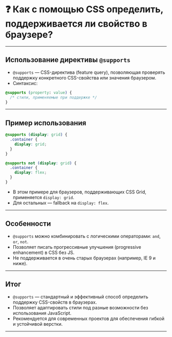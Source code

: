 # ❓ Как с помощью CSS определить, поддерживается ли свойство в браузере?

---

## Использование директивы `@supports`

- `@supports` — CSS-директива (feature query), позволяющая проверять поддержку конкретного CSS-свойства или значения браузером.
- Синтаксис:

```css
@supports (property: value) {
  /* стили, применяемые при поддержке */
}
```

---

## Пример использования

```css
@supports (display: grid) {
  .container {
    display: grid;
  }
}

@supports not (display: grid) {
  .container {
    display: flex;
  }
}
```

- В этом примере для браузеров, поддерживающих CSS Grid, применяется `display: grid`.
- Для остальных — fallback на `display: flex`.

---

## Особенности

- `@supports` можно комбинировать с логическими операторами: `and`, `or`, `not`.
- Позволяет писать прогрессивные улучшения (progressive enhancement) в CSS без JS.
- Не поддерживается в очень старых браузерах (например, IE 9 и ниже).

---

## Итог

- `@supports` — стандартный и эффективный способ определить поддержку CSS-свойств в браузерах.
- Позволяет адаптировать стили под разные возможности без использования JavaScript.
- Рекомендуется для современных проектов для обеспечения гибкой и устойчивой верстки.

---
